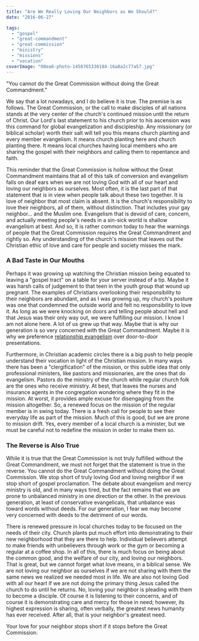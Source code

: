 ```yaml
---
title: "Are We Really Loving Our Neighbors as We Should?"
date: "2016-06-27"

tags: 
  - "gospel"
  - "great-commandment"
  - "great-commission"
  - "ministry"
  - "missions"
  - "vocation"
coverImage: "08ea6-photo-1458765330184-16a8a2c77a57.jpg"
---
```


"You cannot do the Great Commission without doing the Great Commandment."

We say that a lot nowadays, and I do believe it is true. The premise is as follows. The Great Commission, or the call to make disciples of all nations stands at the very center of the church's continued mission until the return of Christ. Our Lord's last statement to his church prior to his ascension was this command for global evangelization and discipleship. Any missionary (or biblical scholar) worth their salt will tell you this means church planting and every member evangelism. It means church planting here and church planting there. It means local churches having local members who are sharing the gospel with their neighbors and calling them to repentance and faith.

This reminder that the Great Commission is hollow without the Great Commandment maintains that all of this talk of conversion and evangelism falls on deaf ears when we are not loving God with all of our heart and loving our neighbors as ourselves. Most often, it is the last part of that statement that is in view when people talk about these two together. It is love of neighbor that most claim is absent. It is the church's responsibility to love their neighbors, all of them, without distinction. That includes your gay neighbor… and the Muslim one. Evangelism that is devoid of care, concern, and actually meeting people's needs in a sin-sick world is shallow evangelism at best. And so, it is rather common today to hear the warnings of people that the Great Commission requires the Great Commandment and rightly so. Any understanding of the church's mission that leaves out the Christian ethic of love and care for people and society misses the mark.

### A Bad Taste in Our Mouths

Perhaps it was growing up watching the Christian mission being equated to leaving a "gospel tract" on a table for your server instead of a tip. Maybe it was harsh calls of judgement to that teen in the youth group that wound up pregnant. The examples of Christians overlooking their responsibility to their neighbors are abundant, and as I was growing up, my church's posture was one that condemned the outside world and felt no responsibility to love it. As long as we were knocking on doors and telling people about hell and that Jesus was their only way out, we were fulfilling our mission. I know I am not alone here. A lot of us grew up that way. Maybe that is why our generation is so very concerned with the Great Commandment. Maybe it is why we preference [relationship evangelism](http://blog.keelancook.com/2015/09/a-word-of-caution-concerning-relationship-evangelism.html) over door-to-door presentations.

Furthermore, in Christian academic circles there is a big push to help people understand their vocation in light of the Christian mission. In many ways there has been a "clergification" of the mission, or this subtle idea that only professional ministers, like pastors and missionaries, are the ones that do evangelism. Pastors do the ministry of the church while regular church folk are the ones who receive ministry. At best, that leaves the nurses and insurance agents in the congregation wondering where they fit in the mission. At worst, it provides ample excuse for disengaging from the mission altogether. So, a renewed focus on the mission of the regular member is in swing today. There is a fresh call for people to see their everyday life as part of the mission. Much of this is good, but we are prone to mission drift. Yes, every member of a local church is a minister, but we must be careful not to redefine the mission in order to make them so.

### The Reverse is Also True

While it is true that the Great Commission is not truly fulfilled without the Great Commandment, we must not forget that the statement is true in the reverse. You cannot do the Great Commandment without doing the Great Commission. We stop short of truly loving God and loving neighbor if we stop short of gospel proclamation. The debate about evangelism and mercy ministry is old, and in many ways tired, but the fact remains that we are prone to unbalanced ministry in one direction or the other. In the previous generation, at least of conservative evangelicals, that unbalance was toward words without deeds. For our generation, I fear we may become very concerned with deeds to the detriment of our words.

There is renewed pressure in local churches today to be focused on the needs of their city. Church plants put much effort into demonstrating to their new neighborhood that they are there to help. Individual believers attempt to make friends with unbelievers through work or the gym or becoming a regular at a coffee shop. In all of this, there is much focus on being about the common good, and the welfare of our city, and loving our neighbors. That is great, but we cannot forget what love means, in a biblical sense. We are not loving our neighbor as ourselves if we are not sharing with them the same news we realized we needed most in life. We are also not loving God with all our heart if we are not doing the primary thing Jesus called the church to do until he returns. No, loving your neighbor is pleading with them to become a disciple. Of course it is listening to their concerns, and of course it is demonstrating care and mercy for those in need; however, its highest expression is sharing, often verbally, the greatest news humanity has ever received. After all, that is your neighbor's greatest need.

Your love for your neighbor stops short if it stops before the Great Commission.
